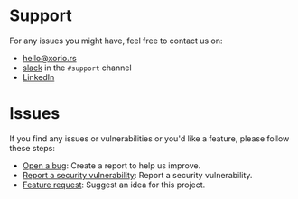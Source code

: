 # Support

For any issues you might have, feel free to contact us on:
- hello@xorio.rs
- [slack](https://bit.ly/3UU1oXi) in the `#support` channel
- [LinkedIn](https://www.linkedin.com/company/xorio)

# Issues

If you find any issues or vulnerabilities or you'd like a feature, please follow these steps:
- [Open a bug](https://github.com/radumarias/rencfs/issues/new?assignees=&labels=&projects=&template=bug_report.md&title=): Create a report to help us improve.
- [Report a security vulnerability](https://github.com/radumarias/rencfs/security/advisories/new): Report a security vulnerability.
- [Feature request](https://github.com/radumarias/rencfs/issues/new?assignees=&labels=&projects=&template=feature_request.md&title=): Suggest an idea for this project.
